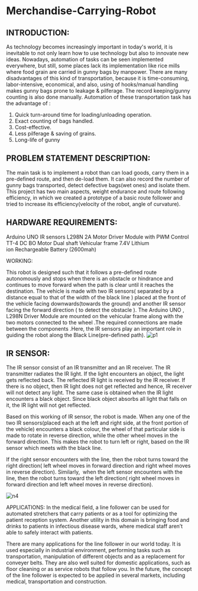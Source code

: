 # Merchandise-Carrying-Robot

##  INTRODUCTION:
As technology becomes increasingly important in today's world, it is inevitable to not only learn how to use technology but also to innovate new ideas. Nowadays, automation of tasks can be seen implemented everywhere, but still, some places lack its implementation like rice mills where food grain are carried in gunny bags by manpower. There are many disadvantages of this kind of transportation, because it is time-consuming, labor-intensive, economical, and also, using of hooks/manual handling makes gunny bags prone to leakage & pilferage. The record keeping/gunny counting is also done manually. Automation of these transportation task has the advantage of :
1. Quick turn-around time for loading/unloading operation.
2. Exact counting of bags handled.
3. Cost-effective. 
4. Less pilferage & saving of grains.
5. Long-life of gunny

##  PROBLEM STATEMENT DESCRIPTION:

The main task is to implement a robot than can load goods, carry them in a pre-defined route, and then de-load them.
It can also record the number of gunny bags transported, detect defective bags(wet ones) and isolate them.
This project has two main aspects, weight endurance and route following efficiency, in which we created a prototype of a basic route follower and tried to increase its efficiency(velocity of the robot, angle of curvature).

##  HARDWARE REQUIREMENTS:

Arduino UNO
IR sensors
L298N 2A Motor Driver Module with PWM Control
TT-4 DC BO Motor Dual shaft
Vehicular frame
7.4V Lithium ion Rechargeable Battery (2600mah)

WORKING:

This robot is designed such that it follows a pre-defined route autonomously and stops when there is an obstacle or hindrance and continues to move forward when the path is clear until it reaches the destination.
The vehicle is made with two IR sensors( separated by a distance equal to that of the width of the black line ) placed at the front of the vehicle facing downwards(towards the ground) and another IR sensor facing the forward direction ( to detect the obstacle ).
The Arduino UNO , L298N Driver Module are mounted on the vehicular frame along with the two motors connected to the wheel .The required connections are made between the components .Here, the IR sensors play an important role in guiding the robot along the Black Line(pre-defined path).
![p1](https://github.com/ArunKumarKGIT/Merchandise-Carrying-Robot/assets/77446060/3ce30155-c5c3-4bb2-861a-9d5bb27c46f1)

##  IR SENSOR:
The IR sensor consist of an IR transmitter and an IR receiver. The IR transmitter radiates the IR light. If the light encounters an object, the light gets reflected back. The reflected IR light is received by the IR receiver. If there is no object, then IR light does not get reflected and hence, IR receiver will not detect any light. The same case is obtained when the IR light encounters a black object. Since black object absorbs all light that falls on it, the IR light will not get reflected.

Based on this working of IR sensor, the robot is made. When any one of the two IR sensors(placed each at the left and right side, at the front portion of the vehicle) encounters a black colour, the wheel of that particular side is made to rotate in reverse direction, while the other wheel moves in the forward direction. This makes the robot to turn left or right, based on the IR sensor which meets with the black line. 

If the right sensor encounters with the line, then the robot turns toward the right direction( left wheel moves in forward direction and right wheel moves in reverse direction). Similarly,  when the left sensor encounters with the line, then the robot turns toward the left direction( right wheel moves in forward direction and left wheel moves in reverse direction).

![n4](https://github.com/ArunKumarKGIT/Merchandise-Carrying-Robot/assets/77446060/0ad4e07f-244b-4a6f-ae22-6dbf406a41ea)

APPLICATIONS:
In the medical field, a line follower can be used for automated stretchers that carry patients or as a tool for optimizing the patient reception system. Another utility in this domain is bringing food and drinks to patients in infectious disease wards, where medical staff aren’t able to safely interact with patients.

There are many applications for the line follower in our world today. It is used especially in industrial environment, performing tasks such as transportation, manipulation of different objects and as a replacement for conveyer belts. They are also well suited for domestic applications, such as floor cleaning or as service robots that follow you. In the future, the concept of the line follower is expected to be applied in several markets, including medical, transportation and construction.












